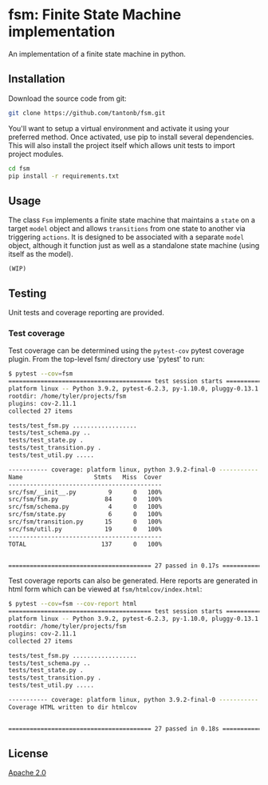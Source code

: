 # fsm: Finite State Machine implementation

An implementation of a finite state machine in python.

## Installation

Download the source code from git:

```bash
git clone https://github.com/tantonb/fsm.git
```

You'll want to setup a virtual environment and activate it using your preferred method.  Once activated, use pip to install several dependencies.  This will also install the project itself which allows unit tests to import project modules.

```bash
cd fsm
pip install -r requirements.txt
```

## Usage

The class `Fsm` implements a finite state machine that maintains a `state` on a target `model` object and allows `transitions` from one state to another via triggering `actions`.  It is designed to be associated with a separate `model` object, although it function just as well as a standalone state machine (using itself as the model).

`(WIP)`

## Testing

Unit tests and coverage reporting are provided.

### Test coverage
Test coverage can be determined using the `pytest-cov` pytest coverage plugin.  From the top-level fsm/ directory use 'pytest' to run:

```bash
$ pytest --cov=fsm
======================================== test session starts ========================================
platform linux -- Python 3.9.2, pytest-6.2.3, py-1.10.0, pluggy-0.13.1
rootdir: /home/tyler/projects/fsm
plugins: cov-2.11.1
collected 27 items                                                                                  

tests/test_fsm.py ..................                                                          [ 66%]
tests/test_schema.py ..                                                                       [ 74%]
tests/test_state.py .                                                                         [ 77%]
tests/test_transition.py .                                                                    [ 81%]
tests/test_util.py .....                                                                      [100%]

----------- coverage: platform linux, python 3.9.2-final-0 -----------
Name                    Stmts   Miss  Cover
-------------------------------------------
src/fsm/__init__.py         9      0   100%
src/fsm/fsm.py             84      0   100%
src/fsm/schema.py           4      0   100%
src/fsm/state.py            6      0   100%
src/fsm/transition.py      15      0   100%
src/fsm/util.py            19      0   100%
-------------------------------------------
TOTAL                     137      0   100%


======================================== 27 passed in 0.17s =========================================
```

Test coverage reports can also be generated.  Here reports are generated in html form which can be viewed at `fsm/htmlcov/index.html`:

```bash
$ pytest --cov=fsm --cov-report html
======================================== test session starts ========================================
platform linux -- Python 3.9.2, pytest-6.2.3, py-1.10.0, pluggy-0.13.1
rootdir: /home/tyler/projects/fsm
plugins: cov-2.11.1
collected 27 items                                                                                  

tests/test_fsm.py ..................                                                          [ 66%]
tests/test_schema.py ..                                                                       [ 74%]
tests/test_state.py .                                                                         [ 77%]
tests/test_transition.py .                                                                    [ 81%]
tests/test_util.py .....                                                                      [100%]

----------- coverage: platform linux, python 3.9.2-final-0 -----------
Coverage HTML written to dir htmlcov


======================================== 27 passed in 0.18s =========================================
```

## License

[Apache 2.0](https://choosealicense.com/licenses/apache-2.0/)
